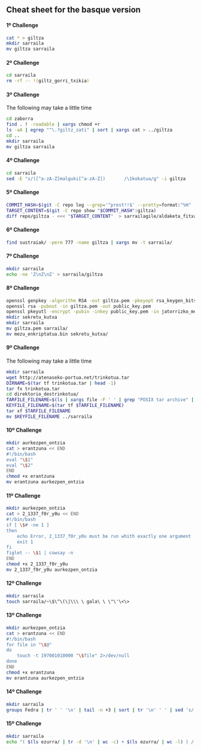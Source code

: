 ## Cheat sheet for the basque version

#### 1º Challenge

```bash
cat * > giltza
mkdir sarraila
mv giltza sarraila
```

#### 2º Challenge

```bash
cd sarraila
rm -rf -- !(giltz_gorri_txikia)
```

#### 3º Challenge

The following may take a little time

```bash
cd zaborra
find . ! -readable | xargs chmod +r
ls -aA | egrep "^\.?giltz_zati" | sort | xargs cat > ../giltza
cd ..
mkdir sarraila
mv giltza sarraila
```

#### 4º Challenge

```bash
cd sarraila
sed -E "s/([^a-zA-Z]malguki[^a-zA-Z])       /\1kokatua/g" -i giltza
```

#### 5º Challenge

```bash
COMMIT_HASH=$(git -C repo log --grep='^prest!!$' --pretty=format:"%H" -1)
TARGET_CONTENT=$(git -C repo show "$COMMIT_HASH":giltza)
diff repo/giltza - <<< "$TARGET_CONTENT"  > sarrailagile/aldaketa_fitxategia
```

#### 6º Challenge

```bash
find sustraiak/ -perm 777 -name giltza | xargs mv -t sarraila/
```

#### 7º Challenge

```bash
mkdir sarraila
echo -ne 'Z\nZ\nZ' > sarraila/giltza
```

#### 8º Challenge

```bash
openssl genpkey -algorithm RSA -out giltza.pem -pkeyopt rsa_keygen_bits:4096
openssl rsa -pubout -in giltza.pem -out public_key.pem
openssl pkeyutl -encrypt -pubin -inkey public_key.pem -in jatorrizko_mezua -out mezu_enkriptatua.bin
mkdir sekretu_kutxa
mkdir sarraila
mv giltza.pem sarraila/
mv mezu_enkriptatua.bin sekretu_kutxa/
```

#### 9º Challenge

The following may take a little time

```bash
mkdir sarraila
wget http://atenaseko-portua.net/trinkotua.tar
DIRNAME=$(tar tf trinkotua.tar | head -1)
tar fx trinkotua.tar
cd direktorio_destrinkotua/
TARFILE_FILENAME=$(ls | xargs file -F ' ' | grep "POSIX tar archive" | tr ' ' '\n' | head -1)
KEYFILE_FILENAME=$(tar tf $TARFILE_FILENAME)
tar xf $TARFILE_FILENAME
mv $KEYFILE_FILENAME ../sarraila
```

#### 10º Challenge

```bash
mkdir aurkezpen_ontzia
cat > erantzuna << END
#!/bin/bash
eval "\$1"
eval "\$2"
END
chmod +x erantzuna
mv erantzuna aurkezpen_ontzia
```

#### 11º Challenge

```bash
mkdir aurkezpen_ontzia
cat > 2_1337_f0r_y0u << END
#!/bin/bash
if [ \$# -ne 1 ]
then
    echo Error, 2_1337_f0r_y0u must be run whith exactly one argument
    exit 1
fi
figlet -- \$1 | cowsay -n
END
chmod +x 2_1337_f0r_y0u
mv 2_1337_f0r_y0u aurkezpen_ontzia
```

#### 12º Challenge

```bash
mkdir sarraila
touch sarraila/~\$\^\(\|\\\ \ gala\ \ \"\'\<\>
```

#### 13º Challenge

```bash
mkdir aurkezpen_ontzia
cat > erantzuna << END
#!/bin/bash
for file in "\$@"
do
	touch -t 197001010000 "\$file" 2>/dev/null
done
END
chmod +x erantzuna
mv erantzuna aurkezpen_ontzia
```

#### 14º Challenge

```bash
mkdir sarraila 
groups Fedra | tr ' ' '\n' | tail -n +3 | sort | tr '\n' ' ' | sed 's/ $//' | xargs echo > sarraila/giltza
```

#### 15º Challenge

```bash
mkdir sarraila
echo "( $(ls ezurra/ | tr -d '\n' | wc -c) + $(ls ezurra/ | wc -l) ) /  2009" | bc > sarraila/giltza

```
